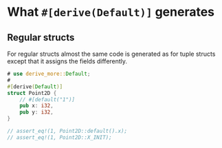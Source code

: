 # What `#[derive(Default)]` generates

## Regular structs

For regular structs almost the same code is generated as for tuple structs
except that it assigns the fields differently.

```rust
# use derive_more::Default;
#
#[derive(Default)]
struct Point2D {
    // #[default("1")]
    pub x: i32,
    pub y: i32,
}

// assert_eq!(1, Point2D::default().x);
// assert_eq!(1, Point2D::X_INIT);

```
